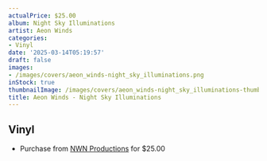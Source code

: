 ```yaml
---
actualPrice: $25.00
album: Night Sky Illuminations
artist: Aeon Winds
categories:
- Vinyl
date: '2025-03-14T05:19:57'
draft: false
images:
- /images/covers/aeon_winds-night_sky_illuminations.png
inStock: true
thumbnailImage: /images/covers/aeon_winds-night_sky_illuminations-thumb.png
title: Aeon Winds - Night Sky Illuminations
---
```


## Vinyl
* Purchase from [NWN Productions](http://shop.nwnprod.com/index.php?route=product/product&path=75&product_id=60801&sort=pd.name&order=ASC) for $25.00
